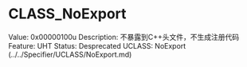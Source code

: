 # CLASS_NoExport

Value: 0x00000100u
Description: 不暴露到C++头文件，不生成注册代码
Feature: UHT
Status: Desprecated
UCLASS: NoExport (../../Specifier/UCLASS/NoExport.md)